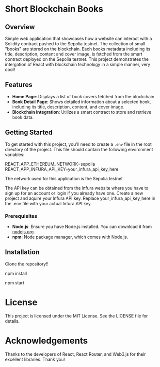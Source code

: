 # Short Blockchain Books

## Overview

Simple web application that showcases how a website can interact with a Solidity contract pushed to the Sepolia testnet.
The collection of small "books" are stored on the blockchain. Each books metadata including its title, description, content and cover image,
is fetched from the smart contract deployed on the Sepolia testnet. This project demonstrates the intergation of React with blockchain technology in a simple manner, very cool!

## Features

- **Home Page**: Displays a list of book covers fetched from the blockchain.
- **Book Detail Page**: Shows detailed information about a selected book, including its title, description, content, and cover image.
- **Blockchain Integration**: Utilizes a smart contract to store and retrieve book data.


## Getting Started

To get started with this project, you'll need to create a `.env` file in the root directory of the project. This file should contain the following environment variables:


REACT_APP_ETHEREUM_NETWORK=sepolia
REACT_APP_INFURA_API_KEY=your_infura_api_key_here

The network used for this application is the Sepolia testnet

The API key can be obtained from the Infura website where you have to sign up for an account or login if you already have one.
Create a new project and aquire your Infura API key.
Replace your_infura_api_key_here in the .env file with your actual Infura API key.



### Prerequisites

- **Node.js**: Ensure you have Node.js installed. You can download it from [nodejs.org](https://nodejs.org/).
- **npm**: Node package manager, which comes with Node.js.


## Installation

Clone the repository!!

npm install

npm start

# License

This project is licensed under the MIT License. See the LICENSE file for details.

# Acknowledgements

Thanks to the developers of React, React Router, and Web3.js for their excellent libraries. Thank you!
